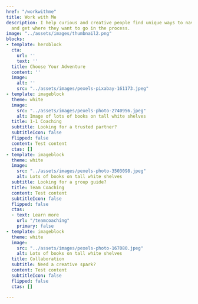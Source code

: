```yaml
---
href: "/workwithme"
title: Work with Me
description: I help curious and creative people find unique ways to navigate life
  and get where they want to go in the process.
image: "../assets/images/thumbnail2.png"
blocks:
- template: heroblock
  cta:
    url: ''
    text: ''
  title: Choose Your Adventure
  content: ''
  image:
    alt: ''
    src: "../assets/images/pexels-pixabay-161173.jpeg"
- template: imageblock
  theme: white
  image:
    src: "../assets/images/pexels-photo-2740956.jpeg"
    alt: Image of lots of books on tall white shelves
  title: 1-1 Coaching
  subtitle: Looking for a trusted partner?
  subtitleIcon: false
  flipped: false
  content: Test content
  ctas: []
- template: imageblock
  theme: white
  image:
    src: "../assets/images/pexels-photo-3503098.jpeg"
    alt: Lots of books on tall white shelves
  subtitle: Looking for a group guide?
  title: Team Coaching
  content: Test content
  subtitleIcon: false
  flipped: false
  ctas:
  - text: Learn more
    url: "/teamcoaching"
    primary: false
- template: imageblock
  theme: white
  image:
    src: "../assets/images/pexels-photo-167080.jpeg"
    alt: Lots of books on tall white shelves
  title: Collaboration
  subtitle: Need a creative spark?
  content: Test content
  subtitleIcon: false
  flipped: false
  ctas: []

---
```

